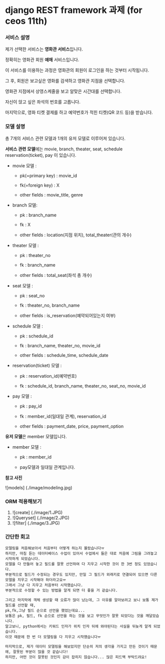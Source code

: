 
# django REST framework 과제 (for ceos 11th)

### 서비스 설명

제가 선택한 서비스는 **영화관 서비스**입니다. 

정확히는 영화관 회원 **예매** 서비스입니다.

이 서비스를 이용하는 과정은 영화관의 회원이 로그인을 하는 것부터 시작됩니다.

그 후, 회원은 보고싶은 영화를 검색하고 영화관 지점을 선택합니다.

영화관 지점에서 상영스케줄을 보고 알맞은 시간대를 선택합니다.

자신이 앉고 싶은 좌석의 번호를 고릅니다.

마지막으로, 영화 티켓 결제를 하고 예약번호가 적힌 티켓(QR 코드 등)을 받습니다.

### 모델 설명
총 7개의 서비스 관련 모델과 1개의 유저 모델로 이루어져 있습니다.

**서비스 관련 모델**에는 movie, branch, theater, seat, schedule reservation(ticket), pay 이 있습니다.

* movie 모델 :

  - pk(=primary key) : movie_id

  - fk(=foreign key) : X

  - other fields : movie_title, genre

* branch 모델:
  - pk : branch_name
  
  - fk : X
  
  - other fields : location(지점 위치), total_theater(관의 개수)

* theater 모델 : 
  - pk : theater_no

  - fk : branch_name
  
  - other fields : total_seat(좌석 총 개수)

* seat 모델 :
  - pk : seat_no
  
  - fk : theater_no, branch_name
  
  - other fields : is_reservation(예약되어있는지 여부)

* schedule 모델 : 
  - pk : schedule_id
  
  - fk : branch_name, theater_no, movie_id
  
  - other fields : schedule_time, schedule_date

* reservation(ticket) 모델 : 
  - pk : reservation_id(예약번호) 
  
  - fk : schedule_id, branch_name, theater_no, seat_no, movie_id

* pay 모델 : 
  - pk : pay_id
  
  - fk : member_id(일대일 관계), reservation_id
  
  - other fields :  payment_date, price, payment_option

**유저 모델**은 member 모델입니다.
* member 모델 : 
  - pk : member_id 
  
  - pay모델과 일대일 관계입니다.

**참고 사진**

![models] (./image/modeling.jpg)

### ORM 적용해보기
1. ![create] (./image/1.JPG)
2. ![Queryset] (./image/2.JPG)
3. ![filter] (./image/3.JPG) 

### 간단한 회고 

	모델링을 처음해보아서 처음부터 어떻게 하는지 몰랐습니다ㅠ 
	하지만, 마침 듣는 데이터베이스 수업이 있어서 수업에서 들은 대로 처음에 그림을 그려놓고 시작하게 되었습니다. 
	모델을 다 만들어 놓고 필드를 잘못 선언하여 다 지우고 시작한 것이 한 3번 정도 있었습니다. 
	부분적으로 필드가 수정되는 경우도 있지만, 만일 그 필드가 외래키로 연결되어 있으면 다른 모델을 지우고 시작해야 하더라고요ㅠ 
	그래서 그냥 다 지우고 처음부터 시작했습니다. 
	부분적으로 수정할 수 있는 방법을 알게 되면 더 좋을 거 같습니다. 
	
	그리고 마지막에 객체 생성할 때 오류가 많이 났는데, 그 이유를 알아보려고 보니 보통 제가 필드를 선언할 때, 
	pk,fk,그냥 필드 순으로 선언을 했었는데요... 
	보통은 pk, 필드, fk 순으로 선언을 하는 것을 보고 무엇인가 잘못 되었다는 것을 깨달았습니다. 
	알고보니, python에서는 키워드 인자가 위치 인자 뒤에 와야된다는 사실을 뒤늦게 알게 되었습니다.
	이것 때문에 한 번 더 모델링을 다 지우고 시작했습니다ㅠ
	
	마지막으로, 제가 데이터 모델링을 해보았지만 단순히 저의 생각을 가지고 만든 것이기 때문에, 잘못된 부분이 많을 것 같습니다! 
	하지만, 어떤 것이 잘못된 것인지 감이 잡히지 않습니다... 많은 피드백 부탁드려요!
	
